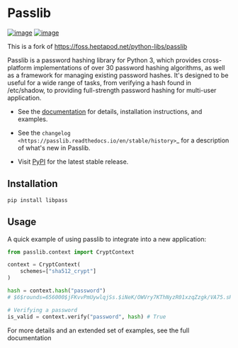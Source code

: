 # Passlib

[![image](https://img.shields.io/pypi/v/libpass.svg)](https://pypi.org/pypi/libpass)
[![image](https://img.shields.io/pypi/pyversions/libpass.svg)](https://pypi.org/project/libpass)

This is a fork of https://foss.heptapod.net/python-libs/passlib

Passlib is a password hashing library for Python 3, which provides
cross-platform implementations of over 30 password hashing algorithms, as well
as a framework for managing existing password hashes. It's designed to be useful
for a wide range of tasks, from verifying a hash found in /etc/shadow, to
providing full-strength password hashing for multi-user application.

- See the [documentation](<https://passlib.readthedocs.io>) 
  for details, installation instructions, and examples.

- See the `changelog <https://passlib.readthedocs.io/en/stable/history>`_
  for a description of what's new in Passlib.

- Visit [PyPI](https://passlib.readthedocs.io/en/stable/history) for the latest stable release.



## Installation
```shell
pip install libpass
```

## Usage
A quick example of using passlib to integrate into a new application:
```python
from passlib.context import CryptContext

context = CryptContext(
    schemes=["sha512_crypt"]
)

hash = context.hash("password")
# $6$rounds=656000$jFKvvPmUywlqjSs.$iNeK/OWVry7KThNyzR01xzqZzgk/VA75.sR4yXXblsPAoEugtdO3zn/O4VEG3Izp8l5.//lMGpuRCOqvKknHo1

# Verifying a password
is_valid = context.verify("password", hash) # True

```
For more details and an extended set of examples, see the full documentation
